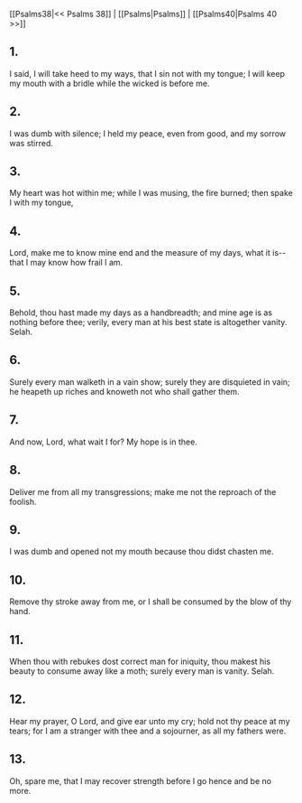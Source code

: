 [[Psalms38|<< Psalms 38]] | [[Psalms|Psalms]] | [[Psalms40|Psalms 40 >>]]
## 1.
I said, I will take heed to my ways, that I sin not with my tongue; I will keep my mouth with a bridle while the wicked is before me.
## 2.
I was dumb with silence; I held my peace, even from good, and my sorrow was stirred.
## 3.
My heart was hot within me; while I was musing, the fire burned; then spake I with my tongue,
## 4.
Lord, make me to know mine end and the measure of my days, what it is\--that I may know how frail I am.
## 5.
Behold, thou hast made my days as a handbreadth; and mine age is as nothing before thee; verily, every man at his best state is altogether vanity. Selah.
## 6.
Surely every man walketh in a vain show; surely they are disquieted in vain; he heapeth up riches and knoweth not who shall gather them.
## 7.
And now, Lord, what wait I for? My hope is in thee.
## 8.
Deliver me from all my transgressions; make me not the reproach of the foolish.
## 9.
I was dumb and opened not my mouth because thou didst chasten me.
## 10.
Remove thy stroke away from me, or I shall be consumed by the blow of thy hand.
## 11.
When thou with rebukes dost correct man for iniquity, thou makest his beauty to consume away like a moth; surely every man is vanity. Selah.
## 12.
Hear my prayer, O Lord, and give ear unto my cry; hold not thy peace at my tears; for I am a stranger with thee and a sojourner, as all my fathers were.
## 13.
Oh, spare me, that I may recover strength before I go hence and be no more.

